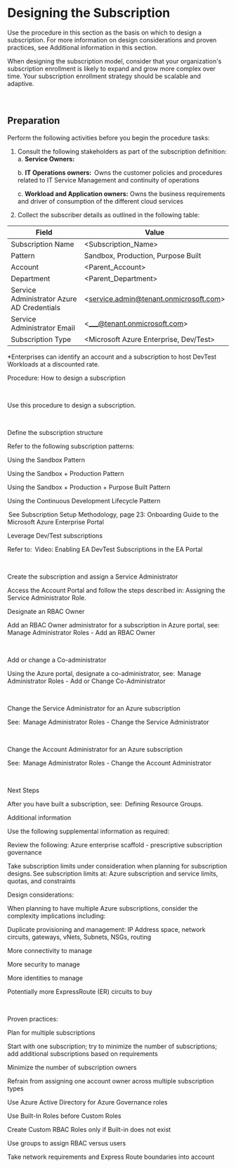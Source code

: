 # Designing the Subscription 


Use the procedure in this section as the basis on which to design a subscription. For more information on design considerations and 
proven practices, see Additional information in this section.  

When designing the subscription model, consider that your organization's subscription enrollment is likely to expand and grow more 
complex over time. Your subscription enrollment strategy should be scalable and adaptive.   
<br />
<br />
  
## Preparation  
Perform the following activities before you begin the procedure tasks:  

1. Consult the following stakeholders as part of the subscription definition:   
  a. **Service Owners:**  

    b. **IT Operations owners:**  Owns the customer policies and procedures related to IT Service Management and continuity of 
operations   

    c. **Workload and Application owners:**  Owns the business requirements and driver of consumption of the different cloud 
services  

2. Collect the subscriber details as outlined in the following table:   

| Field        | Value           |  
| ------------- |-------------|
|Subscription Name | \<Subscription_Name\> |
|Pattern | Sandbox, Production, Purpose Built |
|Account | \<Parent_Account\> |
|Department | \<Parent_Department\> |
|Service Administrator Azure AD Credentials | \<service.admin@tenant.onmicrosoft.com\> |
|Service Administrator Email |\<___@tenant.onmicrosoft.com\> |
|Subscription Type |\<Microsoft Azure Enterprise, Dev/Test\> |
 
*Enterprises can identify an account and a subscription to host DevTest Workloads at a discounted rate. 


 


 


 


Procedure: How to design a subscription  


  


Use this procedure to design a subscription.  


  

Define the subscription structure  



Refer to the following subscription patterns:   

Using the Sandbox Pattern  


Using the Sandbox + Production Pattern   


Using the Sandbox + Production + Purpose Built Pattern  


Using the Continuous Development Lifecycle Pattern  



 See Subscription Setup Methodology, page 23:   Onboarding Guide to the Microsoft Azure Enterprise Portal 


 

Leverage Dev/Test subscriptions  



Refer to:  Video: Enabling EA DevTest Subscriptions in the EA Portal  


  

Create the subscription and assign a Service Administrator 



Access the Account Portal and follow the steps described in: Assigning the Service Administrator Role. 


 

Designate an RBAC Owner  



Add an RBAC Owner administrator for a subscription in Azure portal, see:  Manage Administrator Roles - Add an RBAC Owner  


  

Add or change a Co-administrator  



Using the Azure portal, designate a co-administrator, see:  Manage Administrator Roles - Add or Change Co-Administrator  


  

Change the Service Administrator for an Azure subscription  



See:  Manage Administrator Roles - Change the Service Administrator  


  

Change the Account Administrator for an Azure subscription  



See:  Manage Administrator Roles - Change the Account Administrator  


  


 


 


Next Steps 


After you have built a subscription, see:  Defining Resource Groups. 


 


 


 


Additional information  


Use the following supplemental information as required:  


 


Review the following: Azure enterprise scaffold - prescriptive subscription governance   


 


Take subscription limits under consideration when planning for subscription designs. See subscription limits at: Azure subscription and 
service limits, quotas, and constraints  


 


Design considerations: 


When planning to have multiple Azure subscriptions, consider the complexity implications including:  


 

Duplicate provisioning and management: IP Address space, network circuits, gateways, vNets, Subnets, NSGs, routing  



 

More connectivity to manage   



 

More security to manage  



 

More identities to manage  



 

Potentially more ExpressRoute (ER) circuits to buy  

  



 


Proven practices:  

Plan for multiple subscriptions  



 

Start with one subscription; try to minimize the number of subscriptions; add additional subscriptions based on requirements  



 

Minimize the number of subscription owners  



 

Refrain from assigning one account owner across multiple subscription types  



 

Use Azure Active Directory for Azure Governance roles  



 

Use Built-In Roles before Custom Roles  



 

Create Custom RBAC Roles only if Built-in does not exist  



 

Use groups to assign RBAC versus users  



 

Take network requirements and Express Route boundaries into account  

